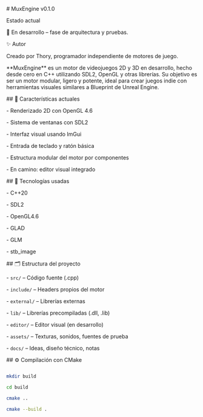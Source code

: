 \# MuxEngine v0.1.0



Estado actual

🔧 En desarrollo – fase de arquitectura y pruebas.



✨ Autor

Creado por Thory, programador independiente de motores de juego.



\*\*MuxEngine\*\* es un motor de videojuegos 2D y 3D en desarrollo, hecho desde cero en C++ utilizando SDL2, OpenGL y otras librerías. Su objetivo es ser un motor modular, ligero y potente, ideal para crear juegos indie con herramientas visuales similares a Blueprint de Unreal Engine.



\## 🚀 Características actuales



\- Renderizado 2D con OpenGL 4.6

\- Sistema de ventanas con SDL2

\- Interfaz visual usando ImGui

\- Entrada de teclado y ratón básica

\- Estructura modular del motor por componentes

\- En camino: editor visual integrado



\## 🧪 Tecnologías usadas



\- C++20

\- SDL2

\- OpenGL4.6

\- GLAD

\- GLM

\- stb\_image



\## 🗂️ Estructura del proyecto



\- `src/` – Código fuente (.cpp)

\- `include/` – Headers propios del motor

\- `external/` – Librerías externas

\- `lib/` – Librerías precompiladas (.dll, .lib)

\- `editor/` – Editor visual (en desarrollo)

\- `assets/` – Texturas, sonidos, fuentes de prueba

\- `docs/` – Ideas, diseño técnico, notas



\## ⚙️ Compilación con CMake



```bash

mkdir build

cd build

cmake ..

cmake --build .



